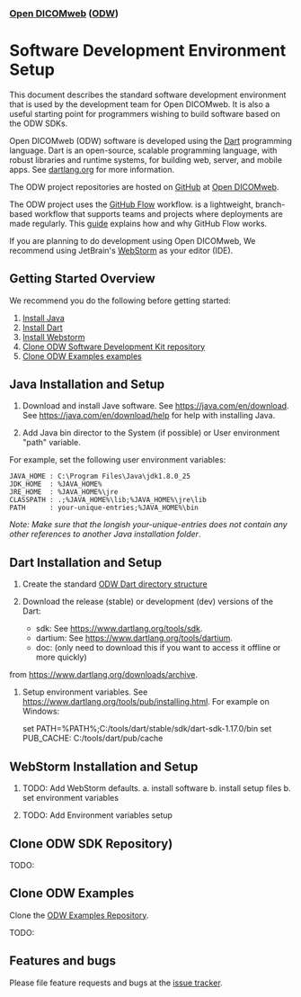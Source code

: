 ### [Open DICOMweb][ODW] ([ODW][ODW])
# Software Development Environment Setup

This document describes the standard software development environment
that is used by the development team for Open DICOMweb. It is also a
useful starting point for programmers wishing to build software based on
the ODW SDKs.

Open DICOMweb (ODW) software is developed using the [Dart] programming
language. Dart is an open-source, scalable programming language, with
robust libraries and runtime systems, for building web, server, and
mobile apps. See [dartlang.org][dartlang] for more information.

The ODW project repositories are hosted on [GitHub][GitHub] at [Open DICOMweb][ODW].

The ODW project uses the [GitHub Flow][GitFlow] workflow. is a lightweight,
branch-based workflow that supports teams and projects where deployments
are made regularly. This [guide][GitFlow] explains how and why GitHub Flow works.

If you are planning to do development using Open DICOMweb, We recommend
using JetBrain's [WebStorm][WebStorm] as your editor (IDE).

## Getting Started Overview

We recommend you do the following before getting started:

1. [Install Java](#java-setup)
2. [Install Dart](#dart-setup)
3. [Install Webstorm](#webstorm-setup)
4. [Clone ODW Software Development Kit repository](#clone-sdk)
5. [Clone ODW Examples examples](#clone-examples)
    
## <a id="java-setup"></a>Java Installation and Setup

1. Download and install Jave software. See https://java.com/en/download. 
See https://java.com/en/download/help for help with installing Java.

2. Add Java bin director to the System (if possible) or User environment
"path" variable.

 For example, set the following user environment variables:
 
    JAVA_HOME : C:\Program Files\Java\jdk1.8.0_25
    JDK_HOME  : %JAVA_HOME%
    JRE_HOME  : %JAVA_HOME%\jre
    CLASSPATH : .;%JAVA_HOME%\lib;%JAVA_HOME%\jre\lib
    PATH      : your-unique-entries;%JAVA_HOME%\bin 
    
_Note: Make sure that the longish your-unique-entries does not contain
 any other references to another Java installation folder_.

## <a id="dart-setup"></a>Dart Installation and Setup

1. Create the standard 
[ODW Dart directory structure](./dart_directory_structure.md)

2. Download the release (stable) or development (dev) versions of the 
Dart:
    - sdk: See https://www.dartlang.org/tools/sdk.
    - dartium: See https://www.dartlang.org/tools/dartium.
    - doc: (only need to download this if you want to access it offline or more quickly)
    
from https://www.dartlang.org/downloads/archive.  
    
1. Setup environment variables. See https://www.dartlang.org/tools/pub/installing.html. For example on Windows:

    set PATH=%PATH%;C:/tools/dart/stable/sdk/dart-sdk-1.17.0/bin
    set PUB_CACHE: C:/tools/dart/pub/cache

## <a id="webstorm-setup"></a>WebStorm Installation and Setup

1. TODO: Add WebStorm defaults. a. install software b. install setup files b.
   set environment variables

2. TODO: Add Environment variables setup

## <a id="clone-sdk"></a>Clone ODW SDK Repository)

TODO:

## <a id="clone-examples"></a> Clone ODW Examples

Clone the [ODW Examples Repository][Examples].

TODO:

## Features and bugs

Please file feature requests and bugs at the [issue tracker][tracker].

[ODW]: https://github.com/OpenDICOMweb 

[Dart]: https://en.wikipedia.org/wiki/Dart_(programming_language)

[dartlang]: https://www.dartlang.org   

[GitHub]: https://github.com

[GitFlow]: https://guides.github.com/introduction/flow

[WebStorm]: https://www.jetbrains.com/webstorm/ 

[Examples]: https://github.com/OpenDICOMweb/examples

[tracker]: http://github.com/OpendDICOMweb/issues/replaceme

